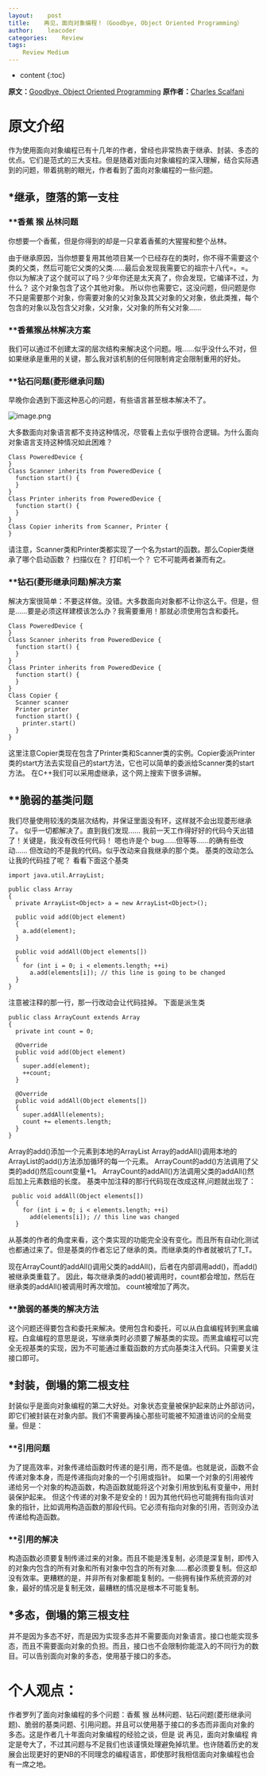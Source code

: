 ```yaml
---
layout:    post
title:    再见，面向对象编程！（Goodbye, Object Oriented Programming）
author:    leacoder
categories:    Review 
tags:
    Review Medium
---
```


* content
{:toc}



**原文：**[Goodbye, Object Oriented Programming](https://medium.com/@cscalfani/goodbye-object-oriented-programming-a59cda4c0e53)
**原作者：**[Charles Scalfani](https://medium.com/@cscalfani)

# 原文介绍
作为使用面向对象编程已有十几年的作者，曾经也非常热衷于继承、封装、多态的优点。它们是范式的三大支柱。但是随着对面向对象编程的深入理解，结合实际遇到的问题，带着挑剔的眼光，作者看到了面向对象编程的一些问题。
## *继承，堕落的第一支柱
### **香蕉 猴 丛林问题
你想要一个香蕉，但是你得到的却是一只拿着香蕉的大猩猩和整个丛林。

由于继承原因，当你想要复用其他项目某一个已经存在的类时，你不得不需要这个类的父类，然后可能它父类的父类……最后会发现我需要它的祖宗十八代=。=。你以为解决了这个就可以了吗？少年你还是太天真了，你会发现，它编译不过，为什么？ 这个对象包含了这个其他对象。 所以你也需要它，这没问题，但问题是你不只是需要那个对象，你需要对象的父对象及其父对象的父对象，依此类推，每个包含的对象以及包含父对象，父对象，父对象的所有父对象......

### **香蕉猴丛林解决方案
我们可以通过不创建太深的层次结构来解决这个问题。哦……似乎没什么不对，但如果继承是重用的关键，那么我对该机制的任何限制肯定会限制重用的好处。

### **钻石问题(菱形继承问题)

早晚你会遇到下面这种恶心的问题，有些语言甚至根本解决不了。

![image.png](https://upload-images.jianshu.io/upload_images/16846478-24b585e69034f014.png?imageMogr2/auto-orient/strip%7CimageView2/2/w/1240)

大多数面向对象语言都不支持这种情况，尽管看上去似乎很符合逻辑。为什么面向对象语言支持这种情况如此困难？
```
Class PoweredDevice {
}
Class Scanner inherits from PoweredDevice {
  function start() {
  }
}
Class Printer inherits from PoweredDevice {
  function start() {
  }
}
Class Copier inherits from Scanner, Printer {
}
```
请注意，Scanner类和Printer类都实现了一个名为start的函数。那么Copier类继承了哪个启动函数？ 扫描仪在？ 打印机一个？ 它不可能两者兼而有之。

### **钻石(菱形继承问题)解决方案

解决方案很简单：不要这样做。没错。大多数面向对象都不让你这么干。但是，但是……要是必须这样建模该怎么办？我需要重用！那就必须使用包含和委托。
```
Class PoweredDevice {
}
Class Scanner inherits from PoweredDevice {
  function start() {
  }
}
Class Printer inherits from PoweredDevice {
  function start() {
  }
}
Class Copier {
  Scanner scanner
  Printer printer
  function start() {
    printer.start()
  }
}
```
这里注意Copier类现在包含了Printer类和Scanner类的实例。Copier委派Printer类的start方法去实现自己的start方法，它也可以简单的委派给Scanner类的start方法。
在C++我们可以采用虚继承，这个网上搜索下很多讲解。

## **脆弱的基类问题
我们尽量使用较浅的类层次结构，并保证里面没有环，这样就不会出现菱形继承了。
似乎一切都解决了。直到我们发现……
我前一天工作得好好的代码今天出错了！关键是，我没有改任何代码！
嗯也许是个 bug……但等等……的确有些改动……
但改动的不是我的代码。似乎改动来自我继承的那个类。
基类的改动怎么让我的代码挂了呢？
看看下面这个基类
```
import java.util.ArrayList;
 
public class Array
{
  private ArrayList<Object> a = new ArrayList<Object>();
 
  public void add(Object element)
  {
    a.add(element);
  }
 
  public void addAll(Object elements[])
  {
    for (int i = 0; i < elements.length; ++i)
      a.add(elements[i]); // this line is going to be changed
  }
}
```
注意被注释的那一行，那一行改动会让代码挂掉。
下面是派生类
```
public class ArrayCount extends Array
{
  private int count = 0;

  @Override
  public void add(Object element)
  {
    super.add(element);
    ++count;
  }

  @Override
  public void addAll(Object elements[])
  {
    super.addAll(elements);
    count += elements.length;
  }
}
```
Array的add()添加一个元素到本地的ArrayList
Array的addAll()调用本地的ArrayList的add()方法添加循环的每一个元素。
ArrayCount的add()方法调用了父类的add()然后count变量+1。
ArrayCount的addAll()方法调用父类的addAll()然后加上元素数组的长度。
基类中加注释的那行代码现在改成这样,问题就出现了：
```
 public void addAll(Object elements[])
  {
    for (int i = 0; i < elements.length; ++i)
      add(elements[i]); // this line was changed
  }
```
从基类的作者的角度来看，这个类实现的功能完全没有变化。而且所有自动化测试也都通过来了。但是基类的作者忘记了继承的类。而继承类的作者就被坑了T_T。

现在ArrayCount的addAll()调用父类的addAll()，后者在内部调用add()，而add()被继承类重载了。
因此，每次继承类的add()被调用时，count都会增加，然后在继承类的addAll()被调用时再次增加。
count被增加了两次。

### **脆弱的基类的解决方法
这个问题还得要包含和委托来解决。使用包含和委托，可以从白盒编程转到黑盒编程。白盒编程的意思是说，写继承类时必须要了解基类的实现。而黑盒编程可以完全无视基类的实现，因为不可能通过重载函数的方式向基类注入代码。只需要关注接口即可。

## *封装，倒塌的第二根支柱
封装似乎是面向对象编程的第二大好处。对象状态变量被保护起来防止外部访问，即它们被封装在对象内部。我们不需要再操心那些可能被不知道谁访问的全局变量。但是：

### **引用问题

为了提高效率，对象传递给函数时传递的是引用，而不是值。也就是说，函数不会传递对象本身，而是传递指向对象的一个引用或指针。
如果一个对象的引用被传递给另一个对象的构造函数，构造函数就能将这个对象引用放到私有变量中，用封装保护起来。
但这个传递的对象不是安全的！因为其他代码也可能拥有指向该对象的指针，比如调用构造函数的那段代码。它必须有指向对象的引用，否则没办法传递给构造函数。
### **引用的解决
构造函数必须要复制传递过来的对象。而且不能是浅复制，必须是深复制，即传入的对象内包含的所有对象和所有对象中包含的所有对象……都必须要复制。但这却没有效率。更糟糕的是，并非所有对象都能复制的。一些拥有操作系统资源的对象，最好的情况是复制无效，最糟糕的情况是根本不可能复制。
## *多态，倒塌的第三根支柱
并不是因为多态不好，而是因为实现多态并不需要面向对象语言。接口也能实现多态，而且不需要面向对象的负担。而且，接口也不会限制你能混入的不同行为的数目。可以告别面向对象的多态，使用基于接口的多态。

# 个人观点：
作者罗列了面向对象编程的多个问题：香蕉 猴 丛林问题、钻石问题(菱形继承问题)、脆弱的基类问题、引用问题。并且可以使用基于接口的多态而非面向对象的多态。这是作者几十年面向对象编程的经验之谈，但是 说 再见，面向对象编程 肯定是夸大了，不过其问题与不足我们也该谨慎处理避免掉坑里。也许随着历史的发展会出现更好的更NB的不同理念的编程语言，即使那时我相信面向对象编程也会有一席之地。

